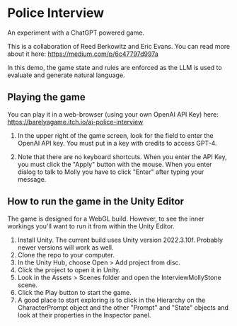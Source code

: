 # Police Interview
An experiment with a ChatGPT powered game.

This is a collaboration of Reed Berkowitz and Eric Evans. You can read more about it here: https://medium.com/p/6c47797d997a 

In this demo, the game state and rules are enforced as the LLM is used to evaluate and generate natural language. 

## Playing the game

You can play it in a web-browser (using your own OpenAI API Key) here:
https://barelyagame.itch.io/ai-police-interview

1. In the upper right of the game screen, look for the field to enter the OpenAI API key. You must put in a key with credits to access GPT-4. 

2. Note that there are no keyboard shortcuts. When you enter the API Key, you must click the "Apply" button with the mouse. When you enter dialog to talk to Molly you have to click "Enter" after typing your message.


## How to run the game in the Unity Editor

The game is designed for a WebGL build. However, to see the inner workings you'll want to run it from within the Unity Editor.

1. Install Unity. The current build uses Unity version 2022.3.10f. Probably newer versions will work as well.
2. Clone the repo to your computer.
3. In the Unity Hub, choose Open > Add project from disc.
4. Click the project to open it in Unity.
5. Look in the Assets > Scenes folder and open the InterviewMollyStone scene.
6. Click the Play button to start the game.
7. A good place to start exploring is to click in the Hierarchy on the CharacterPrompt object and the other "Prompt" and "State" objects and look at their properties in the Inspector panel.

